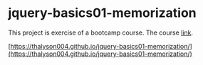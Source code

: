 # jquery-basics01-memorization

This project is exercise of a bootcamp course. The course [link](https://www.udemy.com/course/the-complete-web-development-bootcamp/).

[https://thalyson004.github.io/jquery-basics01-memorization/](https://thalyson004.github.io/jquery-basics01-memorization/)
